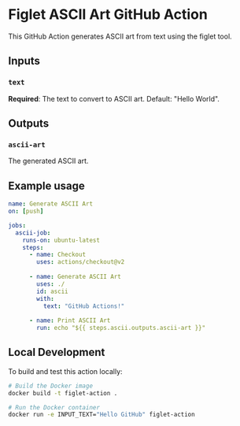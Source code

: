 # Figlet ASCII Art GitHub Action

This GitHub Action generates ASCII art from text using the figlet tool.

## Inputs

### `text`

**Required**: The text to convert to ASCII art. Default: "Hello World".

## Outputs

### `ascii-art`

The generated ASCII art.

## Example usage

```yaml
name: Generate ASCII Art
on: [push]

jobs:
  ascii-job:
    runs-on: ubuntu-latest
    steps:
      - name: Checkout
        uses: actions/checkout@v2
      
      - name: Generate ASCII Art
        uses: ./
        id: ascii
        with:
          text: "GitHub Actions!"
      
      - name: Print ASCII Art
        run: echo "${{ steps.ascii.outputs.ascii-art }}"
```

## Local Development

To build and test this action locally:

```bash
# Build the Docker image
docker build -t figlet-action .

# Run the Docker container
docker run -e INPUT_TEXT="Hello GitHub" figlet-action
```